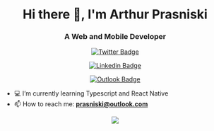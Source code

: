 <h1 align="center">Hi there 👋, I'm Arthur Prasniski</h1>
<h3 align="center">A Web and Mobile Developer </h3>

<div align="center">

  [![Twitter Badge](https://img.shields.io/badge/Twitter-@arthurprasniski-0F53BA?style=for-the-badge&logo=0F53BA&logo=twitter&logoColor=white&link=https://twitter.com/arthurprasniski)](https://twitter.com/arthurprasniski)

  [![Linkedin Badge](https://img.shields.io/badge/Linkedin-Arthur%20Prasniski-0F53BA?style=for-the-badge&logo=0F53BA&logo=Linkedin&logoColor=white&link=https://www.linkedin.com/in/arthur-prasniski-717a54155/)](https://www.linkedin.com/in/arthur-prasniski-717a54155/)

  [![Outlook Badge](https://img.shields.io/badge/email-prasniski@outlook.com-0F53BA?style=for-the-badge&logo=0F53BA&logo=Linkedin&logoColor=white&link=mailto:prasniski@outlook.com)](prasniski@outlook.com)

</div>

- 💻 I’m currently learning Typescript and React Native
- 📫 How to reach me: **prasniski@outlook.com**

<p align="center">
  <img src="https://github-readme-stats.vercel.app/api?username=arthurprasniski&show_icons=true&theme=dracula&count_private=true alt="arthurprasniski" />
</p>
